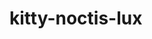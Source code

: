 # kitty-noctis-lux
[license]: https://opensource.org/licenses/MIT
[license-badge]: https://img.shields.io/github/license/choestelus/kitty-noctis-lux?style=flat-square
